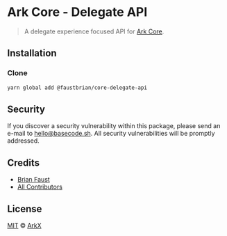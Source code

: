 # Ark Core - Delegate API

> A delegate experience focused API for [Ark Core](https://github.com/ArkEcosystem/core).

## Installation

### Clone

```bash
yarn global add @faustbrian/core-delegate-api
```

## Security

If you discover a security vulnerability within this package, please send an e-mail to hello@basecode.sh. All security vulnerabilities will be promptly addressed.

## Credits

-   [Brian Faust](https://github.com/faustbrian)
-   [All Contributors](../../../../contributors)

## License

[MIT](LICENSE) © [ArkX](https://arkx.io)
